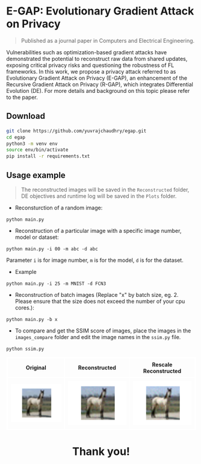 # E-GAP: Evolutionary Gradient Attack on Privacy
> Published as a journal paper in Computers and Electrical Engineering.

Vulnerabilities such as optimization-based gradient attacks have demonstrated the potential to reconstruct raw data from shared updates, exposing critical privacy risks and questioning the robustness of FL frameworks. In this work, we propose a privacy attack referred to as Evolutionary Gradient Attack on Privacy (E-GAP), an enhancement of the Recursive Gradient Attack on Privacy (R-GAP), which integrates Differential Evolution (DE). For more details and background on this topic please refer to the paper. 

## Download

```sh
git clone https://github.com/yuvrajchaudhry/egap.git
cd egap
python3 -m venv env
source env/bin/activate
pip install -r requirements.txt
```

## Usage example
> The reconstructed images will be saved in the `Reconstructed` folder, DE objectives and runtime log will be saved in the `Plots` folder.

* Reconsturction of a random image:
```
python main.py
```

* Reconstruction of a particular image with a specific image number, model or dataset:
```
python main.py -i 00 -m abc -d abc
```
Parameter `i` is for image number, `m` is for the model, `d` is for the dataset.

* Example
```
python main.py -i 25 -m MNIST -d FCN3
```

* Reconstruction of batch images (Replace "x" by batch size, eg. 2. Please ensure that the size does not exceed the number of your cpu cores.):
```
python main.py -b x
```

* To compare and get the SSIM score of images, place the images in the `images_compare` folder and edit the image names in the `ssim.py` file.
```
python ssim.py
```

<table align="center" style="border: 2px solid white; border-collapse: collapse;">
  <tr>
    <th style="border: 2px solid white; padding: 8px;">Original</th>
    <th style="border: 2px solid white; padding: 8px;">Reconstructed</th>
    <th style="border: 2px solid white; padding: 8px;">Rescale Reconstructed</th>
  </tr>
  <tr>
    <td style="border: 2px solid white; padding: 8px;">
      <img src="./reconstructed/origin789.png" width="200"/>
    </td>
    <td style="border: 2px solid white; padding: 8px;">
      <img src="./reconstructed/reconstructed_789.png" width="200"/>
    </td>
    <td style="border: 2px solid white; padding: 8px;">
      <img src="./reconstructed/rescale_reconstructed_789.png" width="200"/>
    </td>
  </tr>
</table>




<!--- 
## Citation 
```
@article{
yuvraj25egap,
author = {Yuvraj Singh Chaudhry and Rammohan Mallipeddi},
title = {E-GAP: Evolutionary Gradient Attack on Privacy},
journal = {Computers and Electrical Engineering},
volume = {11},
number = {11},
pages = {11}
year = {2025},
url = {https://}
}
```
-->

<h1 align="center">Thank you!</h1>
